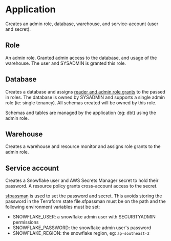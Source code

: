 # Application

Creates an admin role, database, warehouse, and service-account (user and secret).

## Role

An admin role. Granted admin access to the database, and usage of the warehouse.
The user and SYSADMIN is granted this role.

## Database

Creates a database and assigns [reader and admin role grants](database.tf) to the passed in roles. The database is owned by SYSADMIN and supports a single admin role (ie: single tenancy). All schemas created will be owned by this role.

Schemas and tables are managed by the application (eg: dbt) using the admin role.

## Warehouse

Creates a warehouse and resource monitor and assigns role grants to the admin role.

## Service account

Creates a Snowflake user and AWS Secrets Manager secret to hold their password. A resource policy grants cross-account access to the secret.

[sfpassman](https://github.com/tekumara/sfpassman) is used to set the password and secret. This avoids storing the password in the Terraform state file.sfpassman must be on the path and the following environment variables must be set:

- SNOWFLAKE_USER: a snowflake admin user with SECURITYADMIN permissions
- SNOWFLAKE_PASSWORD: the snowflake admin user's password
- SNOWFLAKE_REGION: the snowflake region, eg: `ap-southeast-2`
